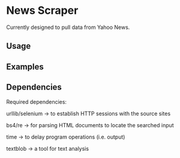 # News Scraper
Currently designed to pull data from Yahoo News.

## Usage

## Examples

## Dependencies

Required dependencies:

urllib/selenium -> to establish HTTP sessions with the source sites

bs4/re -> for parsing HTML documents to locate the searched input

time -> to delay program operations (i.e. output)

textblob -> a tool for text analysis

